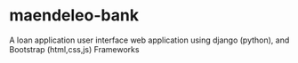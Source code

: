 # maendeleo-bank
A loan application user interface web application  using django (python), and Bootstrap (html,css,js) Frameworks

